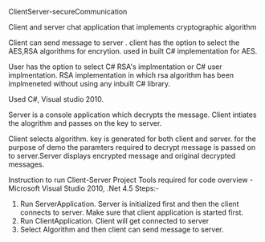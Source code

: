 ClientServer-secureCommunication

Client and server chat application that implements cryptographic algorithm

Client can send message to server . client has the option to select the AES,RSA algorithms for encrytion. used in built C# implementation for AES.

User has the option to select C# RSA's implmentation or C# user implmentation. RSA implementation in which rsa algorithm has been implmeneted without using any inbuilt C# library.

Used C#, Visual studio 2010.

Server is a console application which decrypts the message. Client intiates the alogrithm and passes on the key to server.

Client selects algorithm. key is generated for both client and server. for the purpose of demo the paramters required to decrypt message is passed on to server.Server displays encrypted message and original decrypted messages.

Instruction to run Client-Server Project
Tools required for code overview - Microsoft Visual Studio 2010, .Net 4.5
Steps:-
1.	Run ServerApplication. Server is initialized first and then the client connects to server. Make sure that client application is started first.
2.	Run ClientApplication. Client will get connected to server  
3.	Select Algorithm and then client can send message to server.
